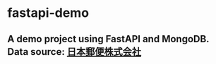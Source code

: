 # fastapi-demo

## A demo project using FastAPI and MongoDB. Data source: [日本郵便株式会社](https://www.post.japanpost.jp/zipcode/dl/jigyosyo/index-zip.html)